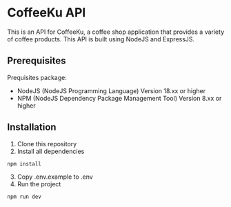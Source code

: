 # CoffeeKu API

This is an API for CoffeeKu, a coffee shop application that provides a variety of coffee products. This API is built using NodeJS and ExpressJS.

## Prerequisites

Prequisites package:
* NodeJS (NodeJS Programming Language) Version 18.xx or higher
* NPM (NodeJS Dependency Package Management Tool) Version 8.xx or higher

## Installation

1. Clone this repository
2. Install all dependencies
```bash
npm install
```
3. Copy .env.example to .env
4. Run the project
```bash
npm run dev
```